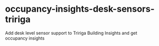# occupancy-insights-desk-sensors-tririga
Add desk level sensor support to Tririga Building Insights and get occupancy insights
